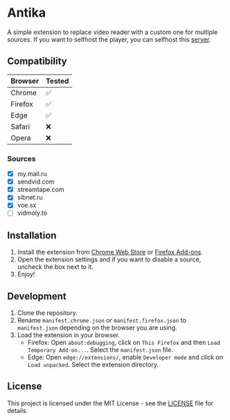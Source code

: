 # Antika
A simple extension to replace video reader with a custom one for multiple sources.
If you want to selfhost the player, you can selfhost this [server](https://github.com/oriionn/antika-server).

## Compatibility
| Browser | Tested |
|---------|---------|
| Chrome  | ✅   |
| Firefox | ✅   |
| Edge    | ✅   |
| Safari  | ❌   |
| Opera   | ❌   |

### Sources
- [x] my.mail.ru
- [x] sendvid.com
- [x] streamtape.com
- [x] sibnet.ru
- [x] voe.sx
- [ ] vidmoly.to

## Installation
1. Install the extension from [Chrome Web Store](https://chromewebstore.google.com/detail/antika/djhfcoifbjbiknjmkalchamcipmeaghb) or [Firefox Add-ons](https://addons.mozilla.org/fr/firefox/addon/antika/).
2. Open the extension settings and if you want to disable a source, uncheck the box next to it.
3. Enjoy!

## Development
1. Clone the repository.
2. Rename `manifest.chrome.json` or `manifest.firefox.json` to `manifest.json` depending on the browser you are using.
3. Load the extension in your browser.
   - Firefox: Open `about:debugging`, click on `This Firefox` and then `Load Temporary Add-on...`. Select the `manifest.json` file.
   - Edge: Open `edge://extensions/`, enable `Developer mode` and click on `Load unpacked`. Select the extension directory.

## License
This project is licensed under the MIT License - see the [LICENSE](LICENSE) file for details.
